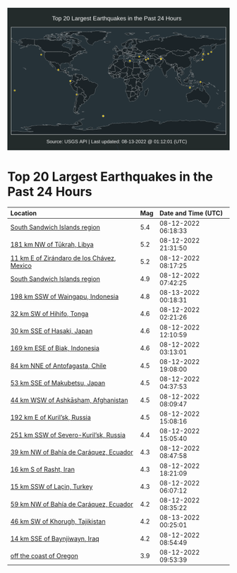 ![Map](./map.png)

# Top 20 Largest Earthquakes in the Past 24 Hours

| Location | Mag | Date and Time (UTC) |
|:---|:---|:---|
| [South Sandwich Islands region](https://earthquake.usgs.gov/earthquakes/eventpage/us6000ia4x) | 5.4 | 08-12-2022 06:18:33 |
| [181 km NW of Tūkrah, Libya](https://earthquake.usgs.gov/earthquakes/eventpage/us6000iacz) | 5.2 | 08-12-2022 21:31:50 |
| [11 km E of Zirándaro de los Chávez, Mexico](https://earthquake.usgs.gov/earthquakes/eventpage/us6000ia64) | 5.2 | 08-12-2022 08:17:25 |
| [South Sandwich Islands region](https://earthquake.usgs.gov/earthquakes/eventpage/us6000ia5w) | 4.9 | 08-12-2022 07:42:25 |
| [198 km SSW of Waingapu, Indonesia](https://earthquake.usgs.gov/earthquakes/eventpage/us6000iaep) | 4.8 | 08-13-2022 00:18:31 |
| [32 km SW of Hihifo, Tonga](https://earthquake.usgs.gov/earthquakes/eventpage/us6000ia38) | 4.6 | 08-12-2022 02:21:26 |
| [30 km SSE of Hasaki, Japan](https://earthquake.usgs.gov/earthquakes/eventpage/us6000ia82) | 4.6 | 08-12-2022 12:10:59 |
| [169 km ESE of Biak, Indonesia](https://earthquake.usgs.gov/earthquakes/eventpage/us6000ia3g) | 4.6 | 08-12-2022 03:13:01 |
| [84 km NNE of Antofagasta, Chile](https://earthquake.usgs.gov/earthquakes/eventpage/us6000iabw) | 4.5 | 08-12-2022 19:08:00 |
| [53 km SSE of Makubetsu, Japan](https://earthquake.usgs.gov/earthquakes/eventpage/us6000ia40) | 4.5 | 08-12-2022 04:37:53 |
| [44 km WSW of Ashkāsham, Afghanistan](https://earthquake.usgs.gov/earthquakes/eventpage/us6000ia62) | 4.5 | 08-12-2022 08:09:47 |
| [192 km E of Kuril’sk, Russia](https://earthquake.usgs.gov/earthquakes/eventpage/us6000ia8x) | 4.5 | 08-12-2022 15:08:16 |
| [251 km SSW of Severo-Kuril’sk, Russia](https://earthquake.usgs.gov/earthquakes/eventpage/us6000ia8t) | 4.4 | 08-12-2022 15:05:40 |
| [39 km NW of Bahía de Caráquez, Ecuador](https://earthquake.usgs.gov/earthquakes/eventpage/us6000ia6c) | 4.3 | 08-12-2022 08:47:58 |
| [16 km S of Rasht, Iran](https://earthquake.usgs.gov/earthquakes/eventpage/us6000iabi) | 4.3 | 08-12-2022 18:21:09 |
| [15 km SSW of Laçin, Turkey](https://earthquake.usgs.gov/earthquakes/eventpage/us6000ia4m) | 4.3 | 08-12-2022 06:07:12 |
| [59 km NW of Bahía de Caráquez, Ecuador](https://earthquake.usgs.gov/earthquakes/eventpage/us6000ia6a) | 4.2 | 08-12-2022 08:35:22 |
| [46 km SW of Khorugh, Tajikistan](https://earthquake.usgs.gov/earthquakes/eventpage/us6000iaes) | 4.2 | 08-13-2022 00:25:01 |
| [14 km SSE of Baynjiwayn, Iraq](https://earthquake.usgs.gov/earthquakes/eventpage/us6000ia6d) | 4.2 | 08-12-2022 08:54:49 |
| [off the coast of Oregon](https://earthquake.usgs.gov/earthquakes/eventpage/us6000ia6p) | 3.9 | 08-12-2022 09:53:39 |
